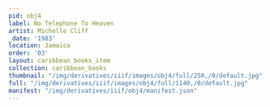```yaml
---
pid: obj4
label: No Telephone To Heaven
artist: Michelle Cliff
_date: '1983'
location: Jamaica
order: '03'
layout: caribbean_books_item
collection: caribbean_books
thumbnail: "/img/derivatives/iiif/images/obj4/full/250,/0/default.jpg"
full: "/img/derivatives/iiif/images/obj4/full/1140,/0/default.jpg"
manifest: "/img/derivatives/iiif/obj4/manifest.json"
---
```


